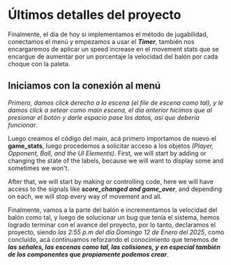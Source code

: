 # Últimos detalles del proyecto

Finalmente, el día de hoy si implementamos el método de jugabilidad, conectamos el menú y empezamos a usar el ***Timer***, también nos encargaremos de aplicar un speed increase en el movement stats que se encargue de aumentar por un porcentaje la velocidad del balón por cada choque con la paleta.

## Iniciamos con la conexión al menú

*Primero, damos click derecho a la escena (el file de escena como tal), y le damos click a setear como main escena, el dia anterior hicimos que al presionar el botón y darle espacio pase los datos, así que debería funcionar*.

Luego creamos el código del main, acá primero importamos de nuevo el **game_stats**, luego procedemos a solicitar acceso a los objetos *(Player, Opponent, Ball, and the UI Elements)*. First, we will start by adding or changing the state of the labels, because we will want to display some and sometimes we won't. 

After that, we will start by making or controlling code, here we will have access to the signals like ***score_changed and game_over***, and depending on each, we will stop every way of movement and all.

Finalmente, vamos a la parte del balón e incrementamos la velocidad del balón como tal, y luego de solucionar un bug que tenía el sistema, hemos logrado terminar con el avance del proyecto, por lo tanto, declaramos el proyecto, siendo *las 2:55 p.m del día Domingo 12 de Enero del 2025*, como concluido, acá continuamos reforzando el conocimiento que tenemos de ***las señales, las escenas como tal, las colisiones, y en especial también de los componentes que propiamente podemos crear***.



